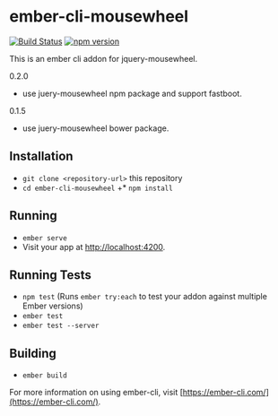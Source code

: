 # ember-cli-mousewheel

[![Build Status](https://travis-ci.org/systembugtj/ember-cli-mousewheel.svg?branch=master)](https://travis-ci.org/systembugtj/ember-cli-mousewheel)
[![npm version](https://badge.fury.io/js/ember-cli-mousewheel.svg)](https://badge.fury.io/js/ember-cli-mousewheel)

This is an ember cli addon for jquery-mousewheel.

0.2.0
* use juery-mousewheel npm package and support fastboot.

0.1.5
* use juery-mousewheel bower package.

## Installation

* `git clone <repository-url>` this repository
* `cd ember-cli-mousewheel`
+* `npm install`

## Running

* `ember serve`
* Visit your app at [http://localhost:4200](http://localhost:4200).

## Running Tests

* `npm test` (Runs `ember try:each` to test your addon against multiple Ember versions)
* `ember test`
* `ember test --server`

## Building

* `ember build`

For more information on using ember-cli, visit [https://ember-cli.com/](https://ember-cli.com/).

